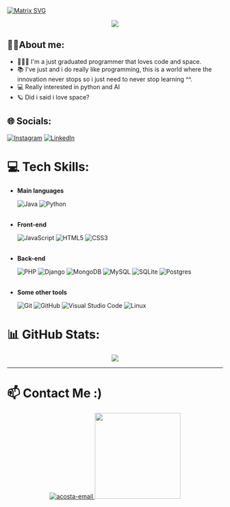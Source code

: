 [![Matrix SVG](https://raw.githubusercontent.com/rodrigograca31/rodrigograca31/master/matrix.svg)](https://www.youtube.com/watch?v=SDkAGkd4NLc) 

<p align="center">
  <a href="https://github.com/CodeWhiteWeb/CodeWhiteWeb"><img src="https://readme-typing-svg.herokuapp.com?color=%2336BCF7&center=true&vCenter=true&lines=Hi+%2C+welcome+to+my+Github+page!!"></a>
</p>

## 🙋‍♂️About me:
  - 👨🏻‍💻 I'm a just graduated programmer that loves code and space.
  - 📚 I've just and i do really like programming, this is a world where the innovation never stops so i just need to never stop learning ^^.
  - 💻 Really interested in python and AI
  - 🪐 Did i said i love space?

## 🌐 Socials:
  [![Instagram](https://img.shields.io/badge/Instagram-%23E4405F.svg?logo=Instagram&logoColor=white)](https://instagram.com/_.daxvix._) 
  [![LinkedIn](https://img.shields.io/badge/LinkedIn-%230077B5.svg?logo=linkedin&logoColor=white)](https://www.linkedin.com/in/david-acosta-carbajo/) 

# 💻 Tech Skills:
- **Main languages** 
  
    ![Java](https://img.shields.io/badge/java-%23ED8B00.svg?style=for-the-badge&logo=openjdk&logoColor=white)
    ![Python](https://img.shields.io/badge/python-3670A0?style=for-the-badge&logo=python&logoColor=ffdd54)
    <br><br>
- **Front-end** 
  
    ![JavaScript](https://img.shields.io/badge/javascript-%23323330.svg?style=for-the-badge&logo=javascript&logoColor=%23F7DF1E)
    ![HTML5](https://img.shields.io/badge/html5-%23E34F26.svg?style=for-the-badge&logo=html5&logoColor=white) 
    ![CSS3](https://img.shields.io/badge/css3-%231572B6.svg?style=for-the-badge&logo=css3&logoColor=white)
    <br><br>
- **Back-end** 

    ![PHP](https://img.shields.io/badge/php-%23777BB4.svg?style=for-the-badge&logo=php&logoColor=white)
    ![Django](https://img.shields.io/badge/django-%23092E20.svg?style=for-the-badge&logo=django&logoColor=white)
    ![MongoDB](https://img.shields.io/badge/MongoDB-%234ea94b.svg?style=for-the-badge&logo=mongodb&logoColor=white) 
    ![MySQL](https://img.shields.io/badge/mysql-%2300000f.svg?style=for-the-badge&logo=mysql&logoColor=white)
    ![SQLite](https://img.shields.io/badge/sqlite-%2307405e.svg?style=for-the-badge&logo=sqlite&logoColor=white)
    ![Postgres](https://img.shields.io/badge/postgres-%23316192.svg?style=for-the-badge&logo=postgresql&logoColor=white)
    <br><br>
- **Some other tools** 
  
    ![Git](https://img.shields.io/badge/git-%23F05033.svg?style=for-the-badge&logo=git&logoColor=white)
    ![GitHub](https://img.shields.io/badge/github-%23121011.svg?style=for-the-badge&logo=github&logoColor=white)
    ![Visual Studio Code](https://img.shields.io/badge/VS%20Code-0078d7.svg?style=for-the-badge&logo=visual-studio-code&logoColor=white&color=175a87)
    ![Linux](https://img.shields.io/badge/Linux-FCC624?style=for-the-badge&logo=linux&logoColor=black) 
  


# 📊 GitHub Stats:

<div align=center>
  <img src="https://github-readme-stats.vercel.app/api/top-langs/?username=AcostaDav&layout=compact&theme=github_dark"/>
</div>

---
 # 📫 Contact Me :)

<div align=center>
  <a href="mailto:acostadavdevelopment@gmail.com" rel="noopener noreferrer">
  <img src="https://img.icons8.com/bubbles/100/000000/gmail-new.png" alt="acosta-email"/>
  </a>

  <img src='https://user-images.githubusercontent.com/5713670/87202985-820dcb80-c2b6-11ea-9f56-7ec461c497c3.gif' width='200"'>
</div>

